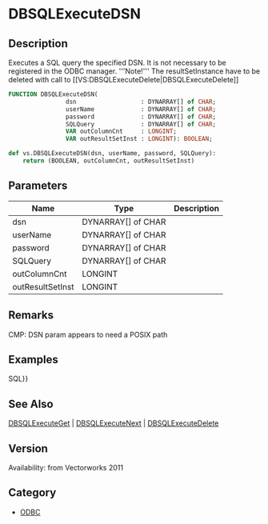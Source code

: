 # DBSQLExecuteDSN

## Description
Executes a SQL query the specified DSN. It is not necessary to be registered in the ODBC manager. '''Note!''' The resultSetInstance have to be deleted with call to [[VS:DBSQLExecuteDelete|DBSQLExecuteDelete]]

```pascal
FUNCTION DBSQLExecuteDSN(
				dsn                  : DYNARRAY[] of CHAR;
				userName             : DYNARRAY[] of CHAR;
				password             : DYNARRAY[] of CHAR;
				SQLQuery             : DYNARRAY[] of CHAR;
				VAR outColumnCnt     : LONGINT;
				VAR outResultSetInst : LONGINT): BOOLEAN;
```

```python
def vs.DBSQLExecuteDSN(dsn, userName, password, SQLQuery):
    return (BOOLEAN, outColumnCnt, outResultSetInst)
```

## Parameters
|Name|Type|Description|
|---|---|---|
|dsn|DYNARRAY[] of CHAR|   |
|userName|DYNARRAY[] of CHAR|   |
|password|DYNARRAY[] of CHAR|   |
|SQLQuery|DYNARRAY[] of CHAR|   |
|outColumnCnt|LONGINT|   |
|outResultSetInst|LONGINT|   |

## Remarks
CMP: DSN param appears to need a POSIX path

## Examples
SQL}}

## See Also
[DBSQLExecuteGet](DBSQLExecuteGet.md) | [DBSQLExecuteNext](DBSQLExecuteNext.md) | [DBSQLExecuteDelete](DBSQLExecuteDelete.md)

## Version
Availability: from Vectorworks 2011

## Category
* [ODBC](../Categories/ODBC.md)
